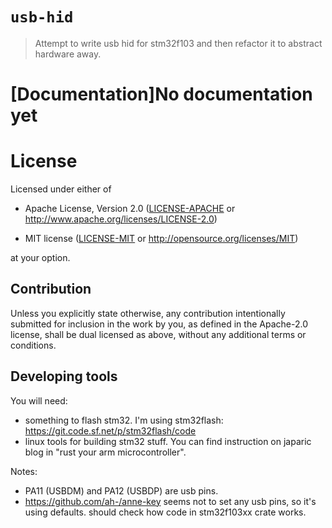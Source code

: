 # `usb-hid`

> Attempt to write usb hid for stm32f103 and then refactor it to abstract hardware away.
# [Documentation]No documentation yet

# License

Licensed under either of

- Apache License, Version 2.0 ([LICENSE-APACHE](LICENSE-APACHE) or
  http://www.apache.org/licenses/LICENSE-2.0)

- MIT license ([LICENSE-MIT](LICENSE-MIT) or http://opensource.org/licenses/MIT)

at your option.

## Contribution

Unless you explicitly state otherwise, any contribution intentionally submitted
for inclusion in the work by you, as defined in the Apache-2.0 license, shall be
dual licensed as above, without any additional terms or conditions.

## Developing tools

You will need:
- something to flash stm32. I'm using stm32flash: 	https://git.code.sf.net/p/stm32flash/code
- linux tools for building stm32 stuff. You can find instruction on japaric blog in "rust your arm microcontroller".

Notes:
- PA11 (USBDM) and PA12 (USBDP) are usb pins.
- https://github.com/ah-/anne-key seems not to set any usb pins, so it's using defaults. should check how code in stm32f103xx crate works.